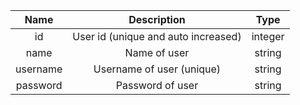 | Name | Description | Type |
|:----:|:-----------:|:----:|
| id | User id (unique and auto increased) | integer |
| name | Name of user | string |
| username | Username of user (unique) | string |
| password | Password of user | string |
